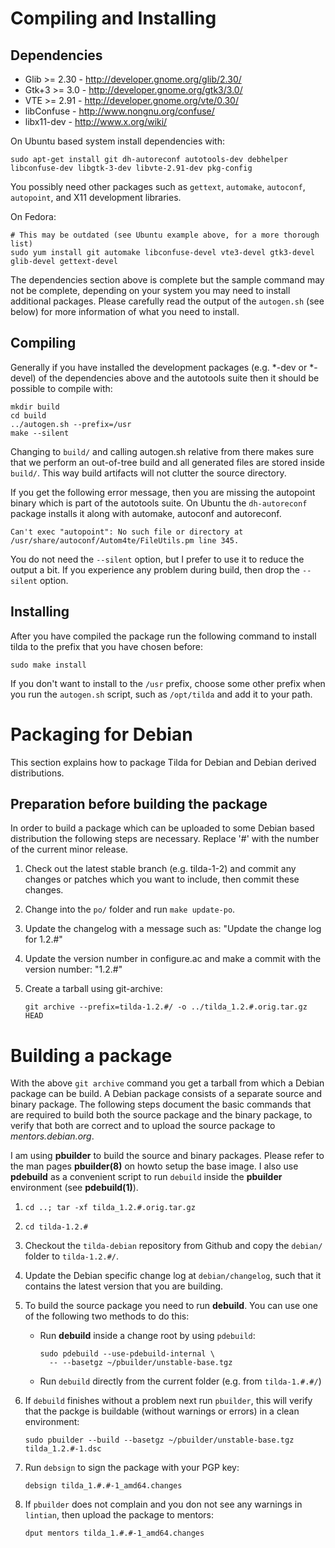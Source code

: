 # Compiling and Installing

## Dependencies

 * Glib >= 2.30 - http://developer.gnome.org/glib/2.30/
 * Gtk+3 >= 3.0 - http://developer.gnome.org/gtk3/3.0/
 * VTE >= 2.91 - http://developer.gnome.org/vte/0.30/
 * libConfuse - http://www.nongnu.org/confuse/
 * libx11-dev - http://www.x.org/wiki/

On Ubuntu based system install dependencies with:

    sudo apt-get install git dh-autoreconf autotools-dev debhelper libconfuse-dev libgtk-3-dev libvte-2.91-dev pkg-config

You possibly need other packages such as `gettext`, `automake`, `autoconf`, `autopoint`, and X11 development libraries.

On Fedora:

    # This may be outdated (see Ubuntu example above, for a more thorough list)
    sudo yum install git automake libconfuse-devel vte3-devel gtk3-devel glib-devel gettext-devel

The dependencies section above is complete but the sample command may not be complete, depending on your system you may need to
install additional packages. Please carefully read the output of the `autogen.sh` (see below) for more information of what
you need to install.

## Compiling

Generally if you have installed the development packages (e.g. *-dev or *-devel) of
the dependencies above and the autotools suite then it should be possible to compile with:

    mkdir build
    cd build
    ../autogen.sh --prefix=/usr
    make --silent

Changing to `build/` and calling autogen.sh relative from there
makes sure that we perform an out-of-tree build and all generated files are
stored inside `build/`. This way build artifacts will not clutter the
source directory.

If you get the following error message, then you are missing the autopoint binary which is part of the autotools suite. On Ubuntu the
`dh-autoreconf` package installs it along with automake, autoconf and autoreconf.

    Can't exec "autopoint": No such file or directory at /usr/share/autoconf/Autom4te/FileUtils.pm line 345.

You do not need the `--silent` option, but I prefer to use it to reduce the output a bit. If you experience any problem during build,
then drop the `--silent` option.

## Installing

After you have compiled the package run the following command to install tilda to the prefix that you have chosen
before:

    sudo make install

If you don't want to install to the `/usr` prefix, choose some other prefix when you run the `autogen.sh` script,
such as `/opt/tilda` and add it to your path.

# Packaging for Debian

This section explains how to package Tilda for Debian and Debian derived distributions.

## Preparation before building the package

In order to build a package which can be uploaded to some
Debian based distribution the following steps are necessary.
Replace '#' with the number of the current minor release.

 1. Check out the latest stable branch (e.g. tilda-1-2)
   and commit any changes or patches which you want to include,
   then commit these changes.
 2. Change into the `po/` folder and run `make update-po`.
 3. Update the changelog with a message such as:
       "Update the change log for 1.2.#"
 4. Update the version number in configure.ac and make
   a commit with the version number:
       "1.2.#"
 5. Create a tarball using git-archive:

        git archive --prefix=tilda-1.2.#/ -o ../tilda_1.2.#.orig.tar.gz HEAD

# Building a package

With the above `git archive` command you get a tarball
from which a Debian package can be build. A Debian package
consists of a separate source and binary package. The following steps
document the basic commands that are required to build both the source package
and the binary package, to verify that both are correct and to
upload the source package to *mentors.debian.org*.

I am using **pbuilder** to build the source and binary packages.
Please refer to the man pages **pbuilder(8)** on howto 
setup the base image. I also use **pdebuild** as a convenient script to
run `debuild` inside the **pbuilder** environment (see **pdebuild(1)**).

 1. `cd ..; tar -xf tilda_1.2.#.orig.tar.gz`
 2. `cd tilda-1.2.#`
 3. Checkout the `tilda-debian` repository from Github and copy the `debian/` folder
    to `tilda-1.2.#/`.
 4. Update the Debian specific change log at `debian/changelog`, 
    such that it contains the latest version that you are building.
 5. To build the source package you need to run **debuild**. You can use one of
    the following two methods to do this:
    * Run **debuild** inside a change root by using `pdebuild`:
    
          sudo pdebuild --use-pdebuild-internal \
            -- --basetgz ~/pbuilder/unstable-base.tgz
    * Run `debuild` directly from the current folder (e.g. from `tilda-1.#.#/`)
 
 6. If `debuild` finishes without a problem next run `pbuilder`, this will verify that
    the packge is buildable (without warnings or errors) in a clean environment:

        sudo pbuilder --build --basetgz ~/pbuilder/unstable-base.tgz tilda_1.2.#-1.dsc

 7. Run `debsign` to sign the package with your PGP key:
 
        debsign tilda_1.#.#-1_amd64.changes
 
 8. If `pbuilder` does not complain and you don not see any warnings in `lintian`, then
    upload the package to mentors:

        dput mentors tilda_1.#.#-1_amd64.changes
